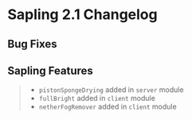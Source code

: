 # Sapling 2.1 Changelog

## Bug Fixes

## Sapling Features
> - `pistonSpongeDrying` added in `server` module
> - `fullBright` added in `client` module
> - `netherFogRemover` added in `client` module